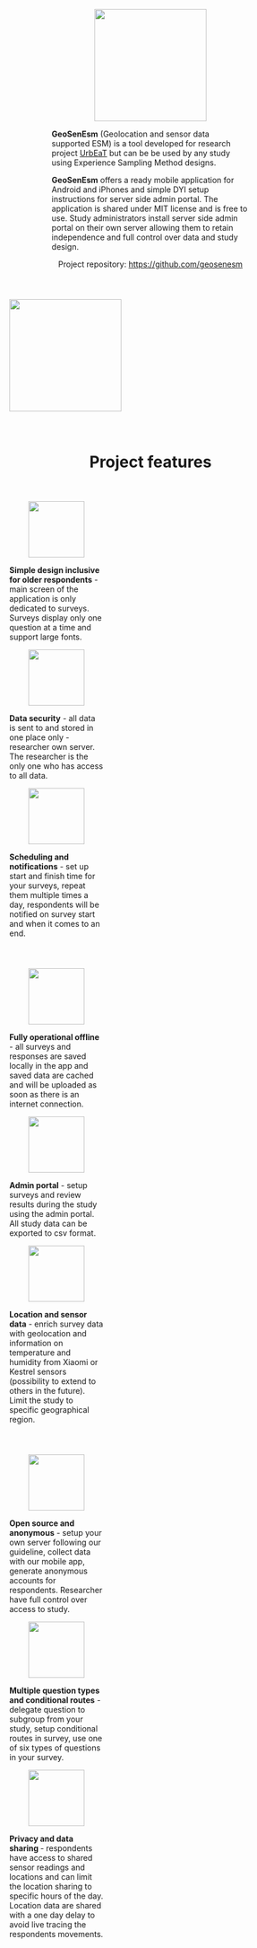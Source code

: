  <div id="inner_content-24-15" class="ct-inner-content"><div id="div_block-3-147" class="ct-div-block" style="align-items: stretch;grid-template-columns: repeat(1,minmax(200px,1fr));grid-column-gap: 20px;grid-row-gap: 20px;display: grid;"><div id="new_columns-4-147" class="ct-new-columns" style="padding-bottom: 6px;display: flex;justify-content: center;flex-wrap: wrap;float: none;"><div id="div_block-5-147" class="ct-div-block" style="width: 15%;padding-right: 0px;margin-right: 0px;"></div><div id="div_block-6-147" class="ct-div-block" style="width: 70.00%;padding-left: 0px;margin-left: 0px;"><p align="center"><img width="200" id="image-53-147" alt="" src="https://urbeat.site/wp-content/uploads/2025/01/geosenesm.png" class="ct-image" style="width: 200px;align-self: center;"></p><div id="_rich_text-23-147" class="oxy-rich-text" style="margin-left: 0px;"><p><strong>GeoSenEsm</strong> (Geolocation and sensor data supported ESM) is a tool developed for research project <a href=https://urbeat.site/>UrbEaT</a> but can be be used by any study using Experience Sampling Method designs.</p><p><strong>GeoSenEsm</strong> offers a ready mobile application for Android and iPhones and simple DYI setup instructions for server side admin portal. The application is shared under MIT license and is free to use. Study administrators install server side admin portal on their own server allowing them to retain independence and full control over data and study design.</p><p style="text-align: center;">Project repository: <a href="https://github.com/geosenesm">https://github.com/geosenesm</a></p></div></div>
  <div id="div_block-7-147" class="ct-div-block" style="width: 15%;"></div></div>
  <div id="new_columns-24-147" class="ct-new-columns">
    <div id="div_block-25-147" class="ct-div-block" style="width: 25%;"></div>
    <div id="div_block-26-147" class="ct-div-block" style="width: 25%;justify-content: center;"><p align="center"><img width="200" id="image-30-147" alt="" src="https://play.google.com/store/apps/details?id=urbeat.site.app&hl=pl" href="https://play.google.com/store/apps/details?id=urbeat.site.app&hl=pl" class="ct-image" srcset="https://urbeat.site/wp-content/uploads/2025/01/download.png 188w, https://urbeat.site/wp-content/uploads/2025/01/download-18x5.png 18w" sizes="(max-width: 188px) 100vw, 188px" style="display: flex;flex-direction: column;align-items: center;justify-content: center;flex-wrap: wrap;align-content: center;position: absolute;align-self: center;"></p></div>
   
   <div id="div_block-27-147" class="ct-div-block" style="width: 25%;"><p align="center"><img width="200" id="image-31-147" alt="" src="https://apps.apple.com/pl/app/geosenesm/id6738705522" class="ct-image" href="https://apps.apple.com/pl/app/geosenesm/id6738705522" srcset="https://urbeat.site/wp-content/uploads/2025/01/download2.png 168w, https://urbeat.site/wp-content/uploads/2025/01/download2-18x6.png 18w" sizes="(max-width: 168px) 100vw, 168px" style="position: static;align-self: center;display: flex;align-content: center;flex-wrap: wrap;justify-content: center;align-items: center;flex-direction: column;"></p></div>
   
   <div id="div_block-28-147" class="ct-div-block" style="width: 25%;"></div></div><div id="new_columns-36-147" class="ct-new-columns"><div id="div_block-37-147" class="ct-div-block" style="width: 100.00%;"><h1 id="headline-43-147" class="ct-headline" style="display: flex;flex-direction: column;justify-content: center;align-items: center;flex-wrap: wrap;align-content: center;align-self: center;">Project features</h1></div></div><div id="new_columns-15-147" class="ct-new-columns" style="padding-bottom: 6px;"><div id="div_block-16-147" class="ct-div-block" style="width: 33.33%;"><p align="center"><img width="200" id="image-79-147" alt="" src="https://urbeat.site/wp-content/uploads/2025/01/simple-app-for-old-people-black-and-white-icon-no.png" class="ct-image" srcset="https://urbeat.site/wp-content/uploads/2025/01/simple-app-for-old-people-black-and-white-icon-no.png 1024w, https://urbeat.site/wp-content/uploads/2025/01/simple-app-for-old-people-black-and-white-icon-no-300x300.png 300w, https://urbeat.site/wp-content/uploads/2025/01/simple-app-for-old-people-black-and-white-icon-no-150x150.png 150w, https://urbeat.site/wp-content/uploads/2025/01/simple-app-for-old-people-black-and-white-icon-no-768x768.png 768w, https://urbeat.site/wp-content/uploads/2025/01/simple-app-for-old-people-black-and-white-icon-no-12x12.png 12w" sizes="(max-width: 1024px) 100vw, 1024px" style="width: 100px;align-self: center;"></p><div id="_rich_text-17-147" class="oxy-rich-text"><p><strong>Simple design inclusive for older respondents</strong>  - main screen of the application is only dedicated to surveys. Surveys display only one question at a time and support large fonts.</p></div></div><div id="div_block-18-147" class="ct-div-block" style="width: 33.33%;"><p align="center"><img width="200" id="image-76-147" alt="" src="https://urbeat.site/wp-content/uploads/2025/01/data-security-black-and-white-icon.png" class="ct-image" srcset="https://urbeat.site/wp-content/uploads/2025/01/data-security-black-and-white-icon.png 1024w, https://urbeat.site/wp-content/uploads/2025/01/data-security-black-and-white-icon-300x300.png 300w, https://urbeat.site/wp-content/uploads/2025/01/data-security-black-and-white-icon-150x150.png 150w, https://urbeat.site/wp-content/uploads/2025/01/data-security-black-and-white-icon-768x768.png 768w, https://urbeat.site/wp-content/uploads/2025/01/data-security-black-and-white-icon-12x12.png 12w" sizes="(max-width: 1024px) 100vw, 1024px" style="width: 100px;align-self: center;"></p><div id="_rich_text-19-147" class="oxy-rich-text"><p><strong>Data security</strong> - all data is sent to and stored in one place only - researcher own server. The researcher is the only one who has access to all data.</p></div></div><div id="div_block-20-147" class="ct-div-block" style="width: 33.34%;"><p align="center"><img width="200" id="image-82-147" alt="" src="https://urbeat.site/wp-content/uploads/2025/01/scheduling-an-notification-black-and-white-icon.png" class="ct-image" srcset="https://urbeat.site/wp-content/uploads/2025/01/scheduling-an-notification-black-and-white-icon.png 1024w, https://urbeat.site/wp-content/uploads/2025/01/scheduling-an-notification-black-and-white-icon-300x300.png 300w, https://urbeat.site/wp-content/uploads/2025/01/scheduling-an-notification-black-and-white-icon-150x150.png 150w, https://urbeat.site/wp-content/uploads/2025/01/scheduling-an-notification-black-and-white-icon-768x768.png 768w, https://urbeat.site/wp-content/uploads/2025/01/scheduling-an-notification-black-and-white-icon-12x12.png 12w" sizes="(max-width: 1024px) 100vw, 1024px" style="width: 100px;align-self: center;"></p><div id="_rich_text-21-147" class="oxy-rich-text"><p><strong>Scheduling and notifications</strong> - set up start and finish time for your surveys, repeat them multiple times a day, respondents will be notified on survey start and when it comes to an end.</p></div></div></div><div id="new_columns-44-147" class="ct-new-columns" style="padding-bottom: 6px;"><div id="div_block-45-147" class="ct-div-block" style="width: 33.33%;"><p align="center"><img width="200" id="image-51-147" alt="" src="https://urbeat.site/wp-content/uploads/2025/01/working-offline-black-and-white-icon-no-text.png" class="ct-image" srcset="https://urbeat.site/wp-content/uploads/2025/01/working-offline-black-and-white-icon-no-text.png 1024w, https://urbeat.site/wp-content/uploads/2025/01/working-offline-black-and-white-icon-no-text-300x300.png 300w, https://urbeat.site/wp-content/uploads/2025/01/working-offline-black-and-white-icon-no-text-150x150.png 150w, https://urbeat.site/wp-content/uploads/2025/01/working-offline-black-and-white-icon-no-text-768x768.png 768w, https://urbeat.site/wp-content/uploads/2025/01/working-offline-black-and-white-icon-no-text-12x12.png 12w" sizes="(max-width: 1024px) 100vw, 1024px" style="width: 100px;align-self: center;"></p><div id="_rich_text-46-147" class="oxy-rich-text"><p><strong>Fully operational offline</strong> - all surveys and responses are saved locally in the app and saved data are cached and will be uploaded as soon as there is an internet connection.</p></div></div><div id="div_block-47-147" class="ct-div-block" style="width: 33.33%;"><p align="center"><img width="200" id="image-70-147" alt="" src="https://urbeat.site/wp-content/uploads/2025/01/admin-portal-black-and-white-icon.png" class="ct-image" srcset="https://urbeat.site/wp-content/uploads/2025/01/admin-portal-black-and-white-icon.png 1024w, https://urbeat.site/wp-content/uploads/2025/01/admin-portal-black-and-white-icon-300x300.png 300w, https://urbeat.site/wp-content/uploads/2025/01/admin-portal-black-and-white-icon-150x150.png 150w, https://urbeat.site/wp-content/uploads/2025/01/admin-portal-black-and-white-icon-768x768.png 768w, https://urbeat.site/wp-content/uploads/2025/01/admin-portal-black-and-white-icon-12x12.png 12w" sizes="(max-width: 1024px) 100vw, 1024px" style="width: 100px;align-self: center;"></p><div id="_rich_text-48-147" class="oxy-rich-text"><p><strong>Admin portal</strong> - setup surveys and review results during the study using the admin portal. All study data can be exported to csv format.</p></div></div><div id="div_block-49-147" class="ct-div-block" style="width: 33.34%;"><p align="center"><img width="200" id="image-73-147" alt="" src="https://urbeat.site/wp-content/uploads/2025/01/location-and-temperature-data-black-and-white-icon.png" class="ct-image" srcset="https://urbeat.site/wp-content/uploads/2025/01/location-and-temperature-data-black-and-white-icon.png 1024w, https://urbeat.site/wp-content/uploads/2025/01/location-and-temperature-data-black-and-white-icon-300x300.png 300w, https://urbeat.site/wp-content/uploads/2025/01/location-and-temperature-data-black-and-white-icon-150x150.png 150w, https://urbeat.site/wp-content/uploads/2025/01/location-and-temperature-data-black-and-white-icon-768x768.png 768w, https://urbeat.site/wp-content/uploads/2025/01/location-and-temperature-data-black-and-white-icon-12x12.png 12w" sizes="(max-width: 1024px) 100vw, 1024px" style="width: 100px;align-self: center;"></p><div id="_rich_text-50-147" class="oxy-rich-text"><p><strong>Location and sensor data</strong> - enrich survey data with geolocation and information on temperature and humidity from Xiaomi or Kestrel sensors (possibility to extend to others in the future). Limit the study to specific geographical region.</p></div></div></div><div id="new_columns-55-147" class="ct-new-columns" style="padding-bottom: 6px;"><div id="div_block-56-147" class="ct-div-block" style="width: 33.33%;"><p align="center"><img width="200" id="image-57-147" alt="" src="https://urbeat.site/wp-content/uploads/2025/01/open-source.png" class="ct-image" srcset="https://urbeat.site/wp-content/uploads/2025/01/open-source.png 512w, https://urbeat.site/wp-content/uploads/2025/01/open-source-300x300.png 300w, https://urbeat.site/wp-content/uploads/2025/01/open-source-150x150.png 150w, https://urbeat.site/wp-content/uploads/2025/01/open-source-12x12.png 12w" sizes="(max-width: 512px) 100vw, 512px" style="width: 100px;align-self: center;"></p><div id="_rich_text-58-147" class="oxy-rich-text"><p><strong>Open source and anonymous</strong> - setup your own server following our guideline, collect data with our mobile app, generate anonymous accounts for respondents. Researcher have full control over access to study.</p></div></div><div id="div_block-59-147" class="ct-div-block" style="width: 33.33%;"><p align="center"><img width="200" id="image-64-147" alt="" src="https://urbeat.site/wp-content/uploads/2025/01/different-question-types-black-and-white-icon.png" class="ct-image" srcset="https://urbeat.site/wp-content/uploads/2025/01/different-question-types-black-and-white-icon.png 1024w, https://urbeat.site/wp-content/uploads/2025/01/different-question-types-black-and-white-icon-300x300.png 300w, https://urbeat.site/wp-content/uploads/2025/01/different-question-types-black-and-white-icon-150x150.png 150w, https://urbeat.site/wp-content/uploads/2025/01/different-question-types-black-and-white-icon-768x768.png 768w, https://urbeat.site/wp-content/uploads/2025/01/different-question-types-black-and-white-icon-12x12.png 12w" sizes="(max-width: 1024px) 100vw, 1024px" style="width: 100px;align-self: center;"></p><div id="_rich_text-60-147" class="oxy-rich-text"><p><strong>Multiple question types and conditional routes</strong> - delegate question to subgroup from your study, setup conditional routes in survey, use one of six types of questions in your survey.</p></div></div><div id="div_block-61-147" class="ct-div-block" style="width: 33.34%;"><p align="center"><img width="200" id="image-67-147" alt="" src="https://urbeat.site/wp-content/uploads/2025/01/privacy-and-data-sharing-black-and-white-icon.png" class="ct-image" srcset="https://urbeat.site/wp-content/uploads/2025/01/privacy-and-data-sharing-black-and-white-icon.png 1024w, https://urbeat.site/wp-content/uploads/2025/01/privacy-and-data-sharing-black-and-white-icon-300x300.png 300w, https://urbeat.site/wp-content/uploads/2025/01/privacy-and-data-sharing-black-and-white-icon-150x150.png 150w, https://urbeat.site/wp-content/uploads/2025/01/privacy-and-data-sharing-black-and-white-icon-768x768.png 768w, https://urbeat.site/wp-content/uploads/2025/01/privacy-and-data-sharing-black-and-white-icon-12x12.png 12w" sizes="(max-width: 1024px) 100vw, 1024px" style="width: 100px;align-self: center;"></p><div id="_rich_text-62-147" class="oxy-rich-text"><p><strong>Privacy and data sharing </strong>- respondents have access to shared sensor readings and locations and can limit the location sharing to specific hours of the day. Location data are shared with a one day delay to avoid live tracing the respondents movements.</p></div></div></div>
</div></div>
